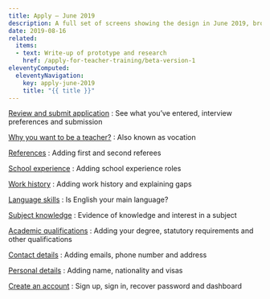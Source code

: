 ```yaml
---
title: Apply – June 2019
description: A full set of screens showing the design in June 2019, broken down by section.
date: 2019-08-16
related:
  items:
  - text: Write-up of prototype and research
    href: /apply-for-teacher-training/beta-version-1
eleventyComputed:
  eleventyNavigation:
    key: apply-june-2019
    title: "{{ title }}"
---
```


[Review and submit application](review-and-submit)
: See what you’ve entered, interview preferences and submission

[Why you want to be a teacher?](vocation)
: Also known as vocation

[References](references)
: Adding first and second referees

[School experience](school-experience)
: Adding school experience roles

[Work history](work-history)
: Adding work history and explaining gaps

[Language skills](language-skills)
: Is English your main language?

[Subject knowledge](subject-knowledge)
: Evidence of knowledge and interest in a subject

[Academic qualifications](academic-qualifications)
: Adding your degree, statutory requirements and other qualifications

[Contact details](contact-details)
: Adding emails, phone number and address

[Personal details](personal-details)
: Adding name, nationality and visas

[Create an account](create-account)
: Sign up, sign in, recover password and dashboard
